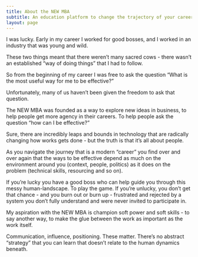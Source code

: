 ```yaml
---
title: About the NEW MBA
subtitle: An education platform to change the trajectory of your career
layout: page
---
```


I was lucky. Early in my career I worked for good bosses, and I worked in an industry that was young and wild.

These two things meant that there weren’t many sacred cows - there wasn’t an established “way of doing things” that I had to follow.

So from the beginning of my career I was free to ask the question “What is the most useful way for me to be effective?”

Unfortunately, many of us haven’t been given the freedom to ask that question.

The NEW MBA was founded as a way to explore new ideas in business, to help people get more agency in their careers. To help people ask the question “how can I be effective?”

Sure, there are incredibly leaps and bounds in technology that are radically changing how works gets done - but the truth is that it’s all about people.

As you navigate the journey that is a modern “career” you find over and over again that the ways to be effective depend as much on the environment around you (context, people, politics) as it does on the problem (technical skills, resourcing and so on).

If you’re lucky you have a good boss who can help guide you through this messy human-landscape. To play the game. If you’re unlucky, you don’t get that chance - and you burn out or burn up - frustrated and rejected by a system you don’t fully understand and were never invited to participate in.

My aspiration with the NEW MBA is champion soft power and soft skills - to say another way, to make the glue between the work as important as the work itself.

Communication, influence, positioning. These matter. There’s no abstract “strategy” that you can learn that doesn’t relate to the human dynamics beneath.